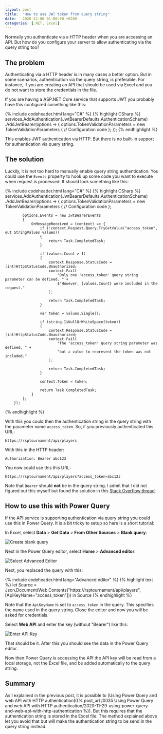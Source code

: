 ```yaml
---
layout: post
title:  "How to use JWT token from query string"
date:   2020-12-06 01:00:00 +0200
categories: [.NET, Excel]
---
```


Normally you authenticate via a HTTP header when you are accessing an API. But
how do you configure your server to allow authenticating via the query string
too?

## The problem

Authenticating via a HTTP header is in many cases a better option. But in some
scenarios, authentication via the query string, is preferable. For instance,
if you are creating an API that should be used via Excel and you do not want to
store the credentials in the file.

If you are having a ASP.NET Core service that supports JWT you probably have
this configured something like this:

{% include codeheader.html lang="C#" %}
{% highlight CSharp %}
services.AddAuthentication(JwtBearerDefaults.AuthenticationScheme)
    .AddJwtBearer(options =>
        {
            options.TokenValidationParameters = new TokenValidationParameters
            {
                // Configuration code
            };
        });
{% endhighlight %}

This enables JWT authentication via HTTP. But there is no built-in support for
authentication via query string.

## The solution

Luckily, it is not too hard to manually enable query string authentication.
You could use the `Events` property to hook up some code you want to execute
when request is processed. It should look something like this:

{% include codeheader.html lang="C#" %}
{% highlight CSharp %}
services.AddAuthentication(JwtBearerDefaults.AuthenticationScheme)
    .AddJwtBearer(options =>
        {
            options.TokenValidationParameters = new TokenValidationParameters
            {
                // Configuration code
            };

            options.Events = new JwtBearerEvents
            {
                OnMessageReceived = (context) => {
                    if (!context.Request.Query.TryGetValue("access_token", out StringValues values))
                    {
                        return Task.CompletedTask;
                    }

                    if (values.Count > 1)
                    {
                        context.Response.StatusCode = (int)HttpStatusCode.Unauthorized;
                        context.Fail(
                            "Only one 'access_token' query string parameter can be defined. " +
                            $"However, {values.Count} were included in the request."
                        );

                        return Task.CompletedTask;
                    }

                    var token = values.Single();

                    if (string.IsNullOrWhiteSpace(token))
                    {
                        context.Response.StatusCode = (int)HttpStatusCode.Unauthorized;
                        context.Fail(
                            "The 'access_token' query string parameter was defined, " +
                            "but a value to represent the token was not included."
                        );

                        return Task.CompletedTask;
                    }

                    context.Token = token;

                    return Task.CompletedTask;
                }
            };
        });
{% endhighlight %}

With this you could then the authentication string in the query string with the parameter
name `access_token`. So, if you previously authenticated this URL:

    https://rsptournament/api/players

With this in the HTTP header:

    Authorization: Bearer abc123

You now could use this this URL:

    https://rsptournament/api/players?access_token=abc123

Note that `Bearer` should **not** be in the query string. I admit that I did not
figured out this myself but found the solution in this
[Stack Overflow thread](https://stackoverflow.com/questions/45763149/asp-net-core-jwt-in-uri-query-parameter).

## How to use this with Power Query

If the API service is supporting authentication via query string you could use this
in Power Query. It is a bit tricky to setup so here is a short tutorial:

In Excel, select **Data** > **Get Data** > **From Other Sources** > **Blank query**:

![Create blank query]({{site.baseurl}}/assets/images/0036/get_data_blank_query.png "Create blank query")

Next in the Power Query editor, select **Home** > **Advanced editor**:

![Select Advanced Editor]({{site.baseurl}}/assets/images/0036/home_advanced_editor.png "Select Advanced Editor")

Next, you replaced the query with this:

{% include codeheader.html lang="Advanced editor" %}
{% highlight text %}
let
    Source = Json.Document(Web.Contents("https://rsptournament/api/players", [ApiKeyName="access_token"]))
in
    Source
{% endhighlight %}

Note that the `ApiKeyName` is set to `access_token` in the query. This specifies
the name used in the query string.  Close the editor and now you will be asked
for credentials.

Select **Web API** and enter the key (without "Bearer") like this:

![Enter API Key]({{site.baseurl}}/assets/images/0036/enter_api_key.png "Enter API key")

That should be it. After this you should see the data in the Power Query editor.

Now then Power Query is accessing the API the API key will be read from a local
storage, not the Excel file, and be added automatically to the query string.

## Summary

As I explained in the previous post, it is possible to
[Using Power Query and web API with HTTP authentication]({% post_url /0035 Using Power Query and web API with HTTP authentication/2020-11-29-using-power-query-and-web-api-with-http-authentication %}). But this
requires that the authentication string is stored in the Excel file. The method
explained above let you avoid that but will make the authentication string to be
send in the query string instead.

